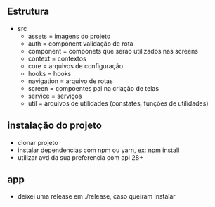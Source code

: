 ## Estrutura

- src
  - assets = imagens do projeto
  - auth = component validação de rota
  - component = componets que serao utilizados nas screens
  - context = contextos
  - core = arquivos de configuração
  - hooks = hooks
  - navigation = arquivo de rotas
  - screen = compoentes pai na criação de telas
  - service = serviços
  - util = arquivos de utilidades (constates, funções de utilidades)

## instalação do projeto

- clonar projeto
- instalar dependencias com npm ou yarn, ex: npm install
- utilizar avd da sua preferencia com api 28+

## app

- deixei uma release em ./release, caso queiram instalar
